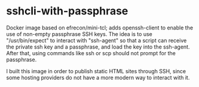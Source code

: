 # sshcli-with-passphrase

Docker image based on efrecon/mini-tcl; adds openssh-client to enable the use of
non-empty passphrase SSH keys. The idea is to use "/usr/bin/expect" to interact
with "ssh-agent" so that a script can receive the private ssh key and a passphrase,
and load the key into the ssh-agent. After that, using commands like ssh or scp
should not prompt for the passphrase.

I built this image in order to publish static HTML sites through SSH, since
some hosting providers do not have a more modern way to interact with it.
